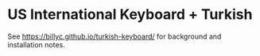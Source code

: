 # US International Keyboard + Turkish 

See https://billyc.github.io/turkish-keyboard/ for background and installation notes.
